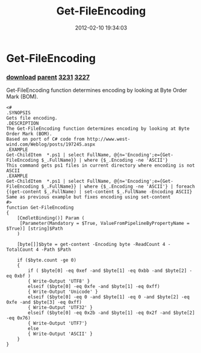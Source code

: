﻿---
pid:            3223
parent:         2059
children:       3231,3227
poster:         RyanFisher
title:          Get-FileEncoding
date:           2012-02-10 19:34:03
description:    Get-FileEncoding function determines encoding by looking at Byte Order Mark (BOM).
format:         posh
---

# Get-FileEncoding

### [download](3223.ps1) [parent](2059.md) [3231](3231.md) [3227](3227.md)

Get-FileEncoding function determines encoding by looking at Byte Order Mark (BOM).

```posh
<#
.SYNOPSIS
Gets file encoding.
.DESCRIPTION
The Get-FileEncoding function determines encoding by looking at Byte Order Mark (BOM).
Based on port of C# code from http://www.west-wind.com/Weblog/posts/197245.aspx
.EXAMPLE
Get-ChildItem  *.ps1 | select FullName, @{n='Encoding';e={Get-FileEncoding $_.FullName}} | where {$_.Encoding -ne 'ASCII'}
This command gets ps1 files in current directory where encoding is not ASCII
.EXAMPLE
Get-ChildItem  *.ps1 | select FullName, @{n='Encoding';e={Get-FileEncoding $_.FullName}} | where {$_.Encoding -ne 'ASCII'} | foreach {(get-content $_.FullName) | set-content $_.FullName -Encoding ASCII}
Same as previous example but fixes encoding using set-content
#>
function Get-FileEncoding
{
    [CmdletBinding()] Param (
     [Parameter(Mandatory = $True, ValueFromPipelineByPropertyName = $True)] [string]$Path
    )

    [byte[]]$byte = get-content -Encoding byte -ReadCount 4 -TotalCount 4 -Path $Path

    if ($byte.count -ge 0)
    {
        if ( $byte[0] -eq 0xef -and $byte[1] -eq 0xbb -and $byte[2] -eq 0xbf )
        { Write-Output 'UTF8' }
        elseif ($byte[0] -eq 0xfe -and $byte[1] -eq 0xff)
        { Write-Output 'Unicode' }
        elseif ($byte[0] -eq 0 -and $byte[1] -eq 0 -and $byte[2] -eq 0xfe -and $byte[3] -eq 0xff)
        { Write-Output 'UTF32' }
        elseif ($byte[0] -eq 0x2b -and $byte[1] -eq 0x2f -and $byte[2] -eq 0x76)
        { Write-Output 'UTF7'}
        else
        { Write-Output 'ASCII' }
    }
}
```
